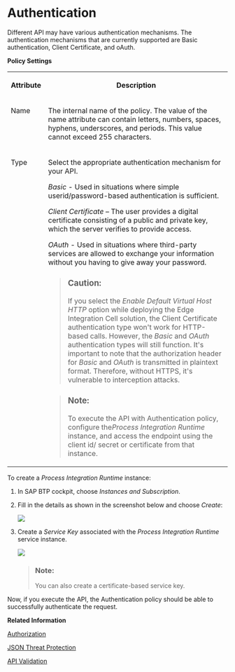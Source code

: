 <!-- loiofa6eec4f9ffc45aa89f8a2155b855ca4 -->

# Authentication

Different API may have various authentication mechanisms. The authentication mechanisms that are currently supported are Basic authentication, Client Certificate, and oAuth.

**Policy Settings**


<table>
<tr>
<th valign="top">

Attribute

</th>
<th valign="top">

Description

</th>
</tr>
<tr>
<td valign="top">

Name

</td>
<td valign="top">

The internal name of the policy. The value of the name attribute can contain letters, numbers, spaces, hyphens, underscores, and periods. This value cannot exceed 255 characters.

</td>
</tr>
<tr>
<td valign="top">

Type

</td>
<td valign="top">

Select the appropriate authentication mechanism for your API.

*Basic* - Used in situations where simple userid/password-based authentication is sufficient.

*Client Certificate* – The user provides a digital certificate consisting of a public and private key, which the server verifies to provide access.

*OAuth* - Used in situations where third-party services are allowed to exchange your information without you having to give away your password.

> ### Caution:  
> If you select the *Enable Default Virtual Host HTTP* option while deploying the Edge Integration Cell solution, the Client Certificate authentication type won't work for HTTP-based calls. However, the *Basic* and *OAuth* authentication types will still function. It's important to note that the authorization header for *Basic* and *OAuth* is transmitted in plaintext format. Therefore, without HTTPS, it's vulnerable to interception attacks.

> ### Note:  
> To execute the API with Authentication policy, configure the*Process Integration Runtime* instance, and access the endpoint using the client id/ secret or certificate from that instance.



</td>
</tr>
</table>

To create a *Process Integration Runtime* instance:

1.  In SAP BTP cockpit, choose *Instances and Subscription*.

2.  Fill in the details as shown in the screenshot below and choose *Create*:

    ![](images/Authentication_Policy_5c02dbf.jpg)

3.  Create a *Service Key* associated with the *Process Integration Runtime* service instance.

    ![](images/Authorization_Policy_2_1c63970.jpg)

    > ### Note:  
    > You can also create a certificate-based service key.


Now, if you execute the API, the Authentication policy should be able to successfully authenticate the request.

**Related Information**  


[Authorization](authorization-6658409.md "This policy evaluates whether a user should be permitted to access a protected API.")

[JSON Threat Protection](json-threat-protection-c4991a6.md "Minimizes the risk posed by content-level attacks by enabling specific limits on various JSON structures, such as arrays and strings.")

[API Validation](api-validation-02ff41b.md "The API validation policy enables you to validate incoming request messages against an OpenAPI 3.0 Specification.")

